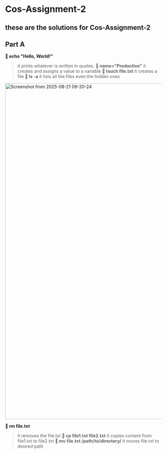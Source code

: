 # Cos-Assignment-2

## these are the solutions for Cos-Assignment-2

## Part A

** echo "Hello, World!"**
>it prints whatever is written in quotes.
** name="Productive"**
>it creates and assigns a value to a variable
** touch file.txt**
>it creates a file
** ls -a**
>it lists all the files even the hidden ones
>
<img width="1920" height="1080" alt="Screenshot from 2025-08-21 09-20-24" src="https://github.com/user-attachments/assets/904673d5-cde8-41ab-a1e4-45bf7b78041d" />

** rm file.txt**
>it removes the file.txt
** cp file1.txt file2.txt**
>it copies content from file1.txt to file2.txt
** mv file.txt /path/to/directory/**
>it moves file.txt to desired path
